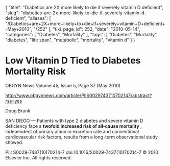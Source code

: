 {
    "title": "Diabetics are 2X more likely to die if severely vitamin D deficient",
    "slug": "diabetics-are-2x-more-likely-to-die-if-severely-vitamin-d-deficient",
    "aliases": [
        "/Diabetics+are+2X+more+likely+to+die+if+severely+vitamin+D+deficient+-May+2010",
        "/252"
    ],
    "tiki_page_id": 252,
    "date": "2010-05-14",
    "categories": [
        "Diabetes",
        "Mortality"
    ],
    "tags": [
        "Diabetes",
        "Mortality",
        "diabetes",
        "life span",
        "metabolic",
        "mortality",
        "vitamin d"
    ]
}


# Low Vitamin D Tied to Diabetes Mortality Risk

OBGYN News Volume 45, Issue 5, Page 37 (May 2010)

http://www.obgynnews.com/article/PIIS0029743710702147/abstract?rss=yes 

Doug Brunk

SAN DIEGO — Patients with type 2 diabetes and severe vitamin D deficiency face a  **twofold increased risk of all-cause mortality** , independent of urinary albumin excretion rate and conventional cardiovascular risk factors, results from a long-term observational study showed.

PII: S0029-7437(10)70214-7  doi:10.1016/S0029-7437(10)70214-7  © 2010 Elsevier Inc. All rights reserved.